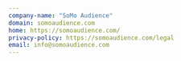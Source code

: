 ```yaml
---
company-name: "SoMo Audience"
domain: somoaudience.com
home: https://somoaudience.com/
privacy-policy: https://somoaudience.com/legal
email: info@somoaudience.com
---
```




